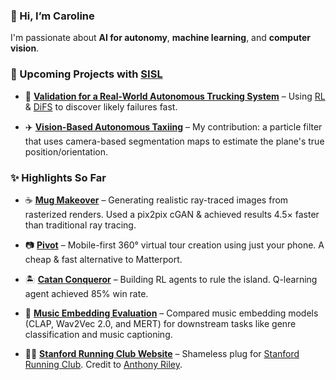 ### 👋 Hi, I’m Caroline
I'm passionate about **AI for autonomy**, **machine learning**, and **computer vision**.

### 🤖 Upcoming Projects with [SISL](https://github.com/sisl)  

- 🚚 **[Validation for a Real-World Autonomous Trucking System](https://github.com/sisl/SimpleADPStack)** – Using [RL](https://arxiv.org/abs/1902.01909) & [DiFS](https://arxiv.org/abs/2506.08459) to discover likely failures fast.  

- ✈️ **[Vision-Based Autonomous Taxiing](https://github.com/sisl/VisualTaxiULI)** – My contribution: a particle filter that uses camera-based segmentation maps to estimate the plane's true position/orientation. 

### ✨ Highlights So Far

- ☕ **[Mug Makeover](https://github.com/thomas-yim/cs231n-final)** – Generating realistic ray-traced images from rasterized renders. Used a pix2pix cGAN & achieved results 4.5× faster than traditional ray tracing.

- 📷 **[Pivot](https://github.com/cs210/Pivot)** – Mobile-first 360° virtual tour creation using just your phone. A cheap & fast alternative to Matterport.

- 🏝️ **[Catan Conqueror](https://github.com/Proud19/catan238)** – Building RL agents to rule the island. Q-learning agent achieved 85% win rate.
  
- 🎵 **[Music Embedding Evaluation](https://github.com/ccahilly/music-embedding)** – Compared music embedding models (CLAP, Wav2Vec 2.0, and MERT) for downstream tasks like genre classification and music captioning.
  
- 🏃‍♀️ **[Stanford Running Club Website](https://github.com/pythonicode/src)** – Shameless plug for [Stanford Running Club](https://stanfordrunningclub.com/). Credit to [Anthony Riley](https://github.com/pythonicode).  
